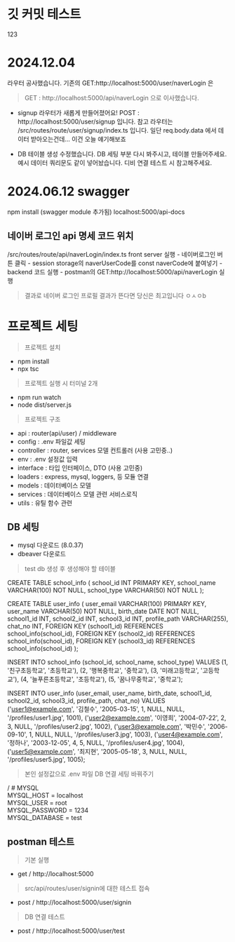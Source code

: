 # 깃 커밋 테스트
123

# 2024.12.04
라우터 공사했습니다.
기존의 GET:http://localhost:5000/user/naverLogin 은 
> GET : http://localhost:5000/api/naverLogin
으로 이사했습니다.

* signup 라우터가 새롭게 만들어졌어요!
POST : http://localhost:5000/user/signup
입니다. 
참고 라우터는 /src/routes/route/user/signup/index.ts 입니다.
일단 req.body.data 에서 데이터 받아오는건데... 이건 오늘 얘기해보죠

* DB 테이블 생성 수정했습니다. DB 세팅 부분 다시 봐주시고, 
테이블 만들어주세요.
예시 데이터 쿼리문도 같이 넣어놨습니다. 디비 연결 테스트 시 참고해주세요.

# 2024.06.12 swagger
npm install (swagger module 추가됨)
localhost:5000/api-docs 

## 네이버 로그인 api 명세 코드 위치 
/src/routes/route/api/naverLogin/index.ts
front server 실행 - 네이버로그인 버튼 클릭 - session storage의 naverUserCode를 const naverCode에 붙여넣기 - backend 코드 실행 - postman의 GET:http://localhost:5000/api/naverLogin 실행

> 결과로 네이버 로그인 프로필 결과가 뜬다면 당신은 최고입니다 ㅇㅅㅇb


# 프로젝트 세팅
> 프로젝트 설치
- npm install
- npx tsc 

> 프로젝트 실행 시 터미널 2개
- npm run watch
- node dist/server.js

>  프로젝트 구조 
- api : router(api/user) / middleware 
- config : .env 파일값 세팅
- controller : router, services 모델 컨트롤러 (사용 고민중..)
- env : .env 설정값 입력
- interface : 타입 인터페이스, DTO (사용 고민중)
- loaders : express, mysql, loggers, 등 모듈 연결 
- models : 데이터베이스 모델
- services : 데이터베이스 모델 관련 서비스로직
- utils : 유틸 함수 관련

## DB 세팅
- mysql 다운로드 (8.0.37)
- dbeaver 다운로드

> test db 생성 후 생성해야 할 테이블

CREATE TABLE school_info (
    school_id INT PRIMARY KEY,
    school_name VARCHAR(100) NOT NULL,
    school_type VARCHAR(50) NOT NULL
);

CREATE TABLE user_info (
    user_email VARCHAR(100) PRIMARY KEY,
    user_name VARCHAR(50) NOT NULL,
    birth_date DATE NOT NULL,
    school1_id INT,
    school2_id INT,
    school3_id INT,
    profile_path VARCHAR(255),
    chat_no INT,
    FOREIGN KEY (school1_id) REFERENCES school_info(school_id),
    FOREIGN KEY (school2_id) REFERENCES school_info(school_id),
    FOREIGN KEY (school3_id) REFERENCES school_info(school_id)
);

INSERT INTO school_info (school_id, school_name, school_type) VALUES
(1, '친구초등학교', '초등학교'),
(2, '행복중학교', '중학교'),
(3, '미래고등학교', '고등학교'),
(4, '늘푸른초등학교', '초등학교'),
(5, '꿈나무중학교', '중학교');

INSERT INTO user_info (user_email, user_name, birth_date, school1_id, school2_id, school3_id, profile_path, chat_no) VALUES
('user1@example.com', '김철수', '2005-03-15', 1, NULL, NULL, '/profiles/user1.jpg', 1001),
('user2@example.com', '이영희', '2004-07-22', 2, 3, NULL, '/profiles/user2.jpg', 1002),
('user3@example.com', '박민수', '2006-09-10', 1, NULL, NULL, '/profiles/user3.jpg', 1003),
('user4@example.com', '정하나', '2003-12-05', 4, 5, NULL, '/profiles/user4.jpg', 1004),
('user5@example.com', '최지현', '2005-05-18', 3, NULL, NULL, '/profiles/user5.jpg', 1005);



> 본인 설정값으로 .env 파일 DB 연결 세팅 바꿔주기

  / # MYSQL <br>
MYSQL_HOST = localhost <br>
MYSQL_USER = root <br>
MYSQL_PASSWORD = 1234 <br>
MYSQL_DATABASE = test <br>


## postman 테스트
> 기본 실행
- get / http://localhost:5000

> src/api/routes/user/signin에 대한 테스트 접속
- post / http://localhost:5000/user/signin

> DB 연결 테스트
- post / http://localhost:5000/user/test 
